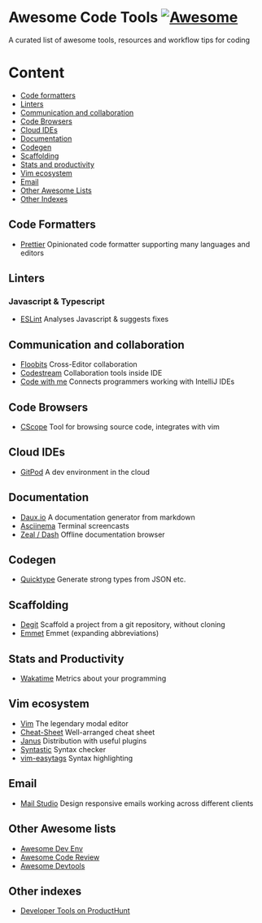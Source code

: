 # Awesome Code Tools [![Awesome](https://cdn.rawgit.com/sindresorhus/awesome/d7305f38d29fed78fa85652e3a63e154dd8e8829/media/badge.svg)](https://github.com/sindresorhus/awesome)

A curated list of awesome tools, resources and workflow tips for coding

# Content
- [Code formatters](#code-formatters)
- [Linters](#linters)
- [Communication and collaboration](#communiction-and-collaboration)
- [Code Browsers](#code-browsers)
- [Cloud IDEs](#cloud-ides)
- [Documentation](#documentation)
- [Codegen](#codegen)
- [Scaffolding](#scaffolding)
- [Stats and productivity](#stats-and-productivity)
- [Vim ecosystem](#vim-ecosystem)
- [Email](#email)
- [Other Awesome Lists](#other-awesome-lists)
- [Other Indexes](#other-indexes)

## Code Formatters
- [Prettier](https://prettier.io) Opinionated code formatter supporting many languages and editors

## Linters
### Javascript & Typescript
- [ESLint](https://eslint.org/) Analyses Javascript & suggests fixes

## Communication and collaboration
- [Floobits](https://floobits.com/) Cross-Editor collaboration
- [Codestream](https://www.codestream.com/) Collaboration tools inside IDE
- [Code with me](https://plugins.jetbrains.com/plugin/14896-code-with-me) Connects programmers working with IntelliJ IDEs

## Code Browsers
- [CScope](http://cscope.sourceforge.net/) Tool for browsing source code, integrates with vim

## Cloud IDEs
- [GitPod](https://www.gitpod.io/) A dev environment in the cloud

## Documentation
- [Daux.io](http://daux.io/) A documentation generator from markdown
- [Asciinema](https://asciinema.org) Terminal screencasts
- [Zeal / Dash](https://zealdocs.org) Offline documentation browser

## Codegen
- [Quicktype](https://github.com/quicktype/quicktype) Generate strong types from JSON etc.

## Scaffolding
- [Degit](https://github.com/Rich-Harris/degit) Scaffold a project from a git repository, without cloning
- [Emmet](https://emmet.io/) Emmet (expanding abbreviations)

## Stats and Productivity
- [Wakatime](https://wakatime.com) Metrics about your programming

## Vim ecosystem
- [Vim](https://vim.org) The legendary modal editor
- [Cheat-Sheet](https://vim.rtorr.com) Well-arranged cheat sheet
- [Janus](https://github.com/carlhuda/janus) Distribution with useful plugins
- [Syntastic](https://github.com/vim-syntastic/syntastic) Syntax checker
- [vim-easytags](https://github.com/xolox/vim-easytags) Syntax highlighting

## Email
- [Mail Studio](https://mailstudio.app) Design responsive emails working across different clients

## Other Awesome lists
- [Awesome Dev Env](https://github.com/jondot/awesome-devenv)
- [Awesome Code Review](https://github.com/joho/awesome-code-review)
- [Awesome Devtools](https://github.com/moimikey/awesome-devtools)

## Other indexes
- [Developer Tools on ProductHunt](https://www.producthunt.com/topics/developer-tools)
